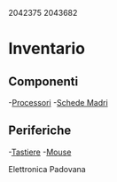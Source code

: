 2042375
2043682

# Inventario

## Componenti
-[Processori](./componenti/processori.md)
-[Schede Madri](./componenti/schede_madri.md)

## Periferiche
-[Tastiere](./periferiche/tastiere.md)
-[Mouse](./periferiche/mouse.md)

Elettronica Padovana
